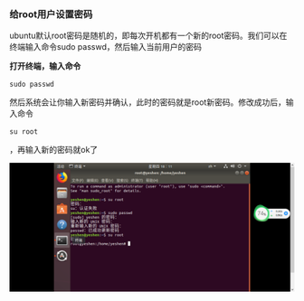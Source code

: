 ### 给root用户设置密码

ubuntu默认root密码是随机的，即每次开机都有一个新的root密码。我们可以在终端输入命令sudo passwd，然后输入当前用户的密码

**打开终端，输入命令**

```
sudo passwd
```



然后系统会让你输入新密码并确认，此时的密码就是root新密码。修改成功后，输入命令

```
su root
```

，再输入新的密码就ok了 

![](https://raw.githubusercontent.com/mukeyeshen/picos/master/img/20191024181202.png)

